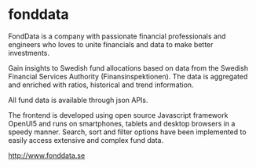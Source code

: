 # fonddata
FondData is a company with passionate financial professionals and engineers who loves to unite financials and data to make better investments.

Gain insights to Swedish fund allocations based on data from the Swedish Financial Services Authority (Finansinspektionen). The data is aggregated and enriched with ratios, historical and trend information.

All fund data is available through json APIs.

The frontend is developed using open source Javascript framework OpenUI5 and runs on smartphones, tablets and desktop browsers in a speedy manner. Search, sort and filter options have been implemented to easily access extensive and complex fund data.

http://www.fonddata.se

